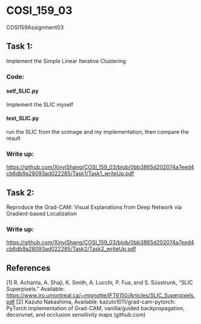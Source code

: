 # COSI_159_03
 COSI159Assignment03

## Task 1:
Implement the Simple Linear Iterative Clustering

### Code: 
#### self_SLIC.py 
Implement the SLIC myself

#### test_SLIC.py
run the SLIC from the scimage and my implementation,
then compare the result

### Write up: 
https://github.com/XinyiShang/COSI_159_03/blob/0bb3865d202074a7eed4cb6db9a28093ad022285/Task1/Task1_writeUp.pdf

## Task 2: 
Reproduce the Grad-CAM: Visual Explanations from Deep Network via Gradient-based Localization 

### Write up: 
https://github.com/XinyiShang/COSI_159_03/blob/0bb3865d202074a7eed4cb6db9a28093ad022285/Task2/Task2_writeUp.pdf


## References
[1] R. Achanta, A. Shaji, K. Smith, A. Lucchi, P. Fua, and S. Süsstrunk, “SLIC Superpixels.” Available: 
https://www.iro.umontreal.ca/~mignotte/IFT6150/Articles/SLIC_Superpixels.pdf
[2] Kazuto Nakashima, Available: kazuto1011/grad-cam-pytorch: PyTorch implementation of Grad-CAM, 
vanilla/guided backpropagation, deconvnet, and occlusion sensitivity maps (github.com)
